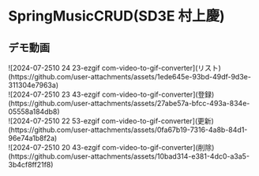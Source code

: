 # SpringMusicCRUD(SD3E 村上慶)
<h2>デモ動画</h2>
![2024-07-2510 24 23-ezgif com-video-to-gif-converter](リスト)<br>
(https://github.com/user-attachments/assets/1ede645e-93bd-49df-9d3e-311304e7963a)<br>
![2024-07-2510 23 43-ezgif com-video-to-gif-converter](登録)<br>
(https://github.com/user-attachments/assets/27abe57a-bfcc-493a-834e-05558a184db8)<br>
![2024-07-2510 22 53-ezgif com-video-to-gif-converter](更新)<br>
(https://github.com/user-attachments/assets/0fa67b19-7316-4a8b-84d1-96e74a1b8f2a)<br>
![2024-07-2510 20 43-ezgif com-video-to-gif-converter](削除)<br>
(https://github.com/user-attachments/assets/10bad314-e381-4dc0-a3a5-3b4cf8ff21f8)<br>

